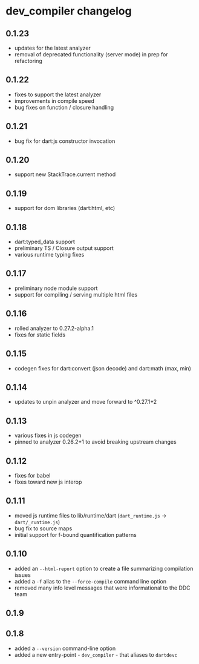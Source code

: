 # dev_compiler changelog

## 0.1.23
- updates for the latest analyzer
- removal of deprecated functionality (server mode) in prep for refactoring

## 0.1.22
- fixes to support the latest analyzer
- improvements in compile speed
- bug fixes on function / closure handling

## 0.1.21
- bug fix for dart:js constructor invocation

## 0.1.20
- support new StackTrace.current method

## 0.1.19
- support for dom libraries (dart:html, etc)

## 0.1.18
- dart:typed_data support
- preliminary TS / Closure output support
- various runtime typing fixes

## 0.1.17
- preliminary node module support
- support for compiling / serving multiple html files

## 0.1.16
- rolled analyzer to 0.27.2-alpha.1
- fixes for static fields

## 0.1.15
- codegen fixes for dart:convert (json decode) and dart:math (max, min)

## 0.1.14
- updates to unpin analyzer and move forward to ^0.27.1+2

## 0.1.13
- various fixes in js codegen
- pinned to analyzer 0.26.2+1 to avoid breaking upstream changes

## 0.1.12
- fixes for babel
- fixes toward new js interop

## 0.1.11
- moved js runtime files to lib/runtime/dart (`dart_runtime.js` -> `dart/_runtime.js`)
- bug fix to source maps
- initial support for f-bound quantification patterns

## 0.1.10
- added an `--html-report` option to create a file summarizing compilation
  issues
- added a `-f` alias to the `--force-compile` command line option
- removed many info level messages that were informational to the DDC team

## 0.1.9

## 0.1.8
- added a `--version` command-line option
- added a new entry-point - `dev_compiler` - that aliases to `dartdevc`
